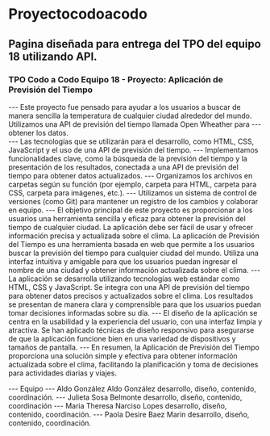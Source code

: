 # Proyectocodoacodo

## Pagina diseñada para entrega del TPO del equipo 18 utilizando API.

### TPO Codo a Codo Equipo 18 - Proyecto: Aplicación de Previsión del Tiempo

--- Este proyecto fue pensado para ayudar a los usuarios a buscar de manera sencilla la temperatura de cualquier ciudad alrededor del mundo. Utilizamos una API de previsión del tiempo llamada Open Wheather para 
--- obtener los datos.  
--- Las tecnologías que se utilizarán para el desarrollo, como HTML, CSS, JavaScript y el uso de una API de previsión del tiempo.
--- Implementamos funcionalidades clave, como la búsqueda de la previsión del tiempo y la presentación de los resultados, conectada a una API de previsión del tiempo para obtener datos actualizados.
--- Organizamos los archivos en carpetas según su función (por ejemplo, carpeta para HTML, carpeta para CSS, carpeta para imágenes, etc.).
--- Utilizamos un sistema de control de versiones (como Git) para mantener un registro de los cambios y colaborar en equipo.
--- El objetivo principal de este proyecto es proporcionar a los usuarios una herramienta sencilla y eficaz para obtener la previsión del tiempo de cualquier ciudad. La aplicación debe ser fácil de usar y ofrecer información precisa y actualizada sobre el clima. La aplicación de Previsión del Tiempo es una herramienta basada en web que permite a los usuarios buscar la previsión del tiempo para cualquier ciudad del mundo. Utiliza una interfaz intuitiva y amigable para que los usuarios puedan ingresar el nombre de una ciudad y obtener información actualizada sobre el clima. 
--- La aplicación se desarrolla utilizando tecnologías web estándar como HTML, CSS y JavaScript. Se integra con una API de previsión del tiempo para obtener datos precisos y actualizados sobre el clima. Los resultados se presentan de manera clara y comprensible para que los usuarios puedan tomar decisiones informadas sobre su día.
--- El diseño de la aplicación se centra en la usabilidad y la experiencia del usuario, con una interfaz limpia y atractiva. Se han aplicado técnicas de diseño responsivo para asegurarse de que la aplicación funcione bien en una variedad de dispositivos y tamaños de pantalla.
--- En resumen, la Aplicación de Previsión del Tiempo proporciona una solución simple y efectiva para obtener información actualizada sobre el clima, facilitando la planificación y toma de decisiones para actividades diarias y viajes.

--- Equipo 
--- Aldo González Aldo González desarrollo, diseño, contenido, coordinación.
--- Julieta Sosa Belmonte desarrollo, diseño, contenido, coordinación
--- Maria Theresa Narciso Lopes desarrollo, diseño, contenido, coordinación.
--- Paola Desire Baez Marin desarrollo, diseño, contenido, coordinación.

